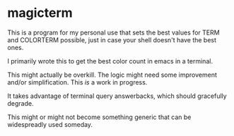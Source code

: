# magicterm

This is a program for my personal use that sets the best values for
TERM and COLORTERM possible, just in case your shell doesn't have
the best ones.

I primarily wrote this to get the best color count in emacs in a
terminal.

This might actually be overkill.  The logic might need some
improvement and/or simplification.  This *is* a work in progress.

It takes advantage of terminal query answerbacks, which should
gracefully degrade.

This might or might not become something generic that can be
widespreadly used someday.
